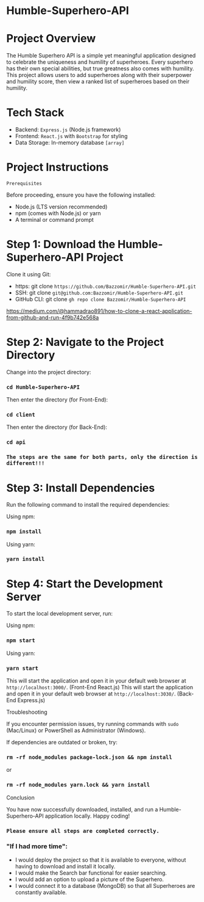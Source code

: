 # Humble-Superhero-API

# Project Overview

The Humble Superhero API is a simple yet meaningful application designed to celebrate the uniqueness and humility of superheroes. Every superhero has their own special abilities, but true greatness also comes with humility. This project allows users to add superheroes along with their superpower and humility score, then view a ranked list of superheroes based on their humility.

# Tech Stack
 - Backend: `Express.js` (Node.js framework)
 - Frontend: `React.js` with `Bootstrap` for styling
 - Data Storage: In-memory database `[array]`

# Project Instructions

`Prerequisites`

Before proceeding, ensure you have the following installed:

 - Node.js (LTS version recommended)
 - npm (comes with Node.js) or yarn
 - A terminal or command prompt

# Step 1: Download the Humble-Superhero-API Project

Clone it using Git:

 - https: git clone `https://github.com/Bazzomir/Humble-Superhero-API.git`
 - SSH: git clone `git@github.com:Bazzomir/Humble-Superhero-API.git`
 - GitHub CLI: git clone `gh repo clone Bazzomir/Humble-Superhero-API`

https://medium.com/@hammadrao891/how-to-clone-a-react-application-from-github-and-run-4f9b742e568a

# Step 2: Navigate to the Project Directory

Change into the project directory:

### `cd Humble-Superhero-API`

Then enter the directory (for Front-End): 
### `cd client` 
Then enter the directory (for Back-End):
### `cd api` 

### `The steps are the same for both parts, only the direction is different!!!`

# Step 3: Install Dependencies

Run the following command to install the required dependencies:

Using npm: 
### `npm install`

Using yarn: 
### `yarn install`

# Step 4: Start the Development Server

To start the local development server, run:

Using npm: 
### `npm start`

Using yarn: 
### `yarn start`

This will start the application and open it in your default web browser at `http://localhost:3000/`. (Front-End React.js)
This will start the application and open it in your default web browser at `http://localhost:3030/`. (Back-End Express.js)


Troubleshooting

If you encounter permission issues, try running commands with `sudo` (Mac/Linux) or PowerShell as Administrator (Windows).

If dependencies are outdated or broken, try:

### `rm -rf node_modules package-lock.json && npm install`

or

### `rm -rf node_modules yarn.lock && yarn install`

Conclusion

You have now successfully downloaded, installed, and run a Humble-Superhero-API application locally. Happy coding!

### `Please ensure all steps are completed correctly.`

### "If I had more time":
 - I would deploy the project so that it is available to everyone, without having to download and install it locally.
 - I would make the Search bar functional for easier searching.
 - I would add an option to upload a picture of the Superhero.
 - I would connect it to a database (MongoDB) so that all Superheroes are constantly available.
